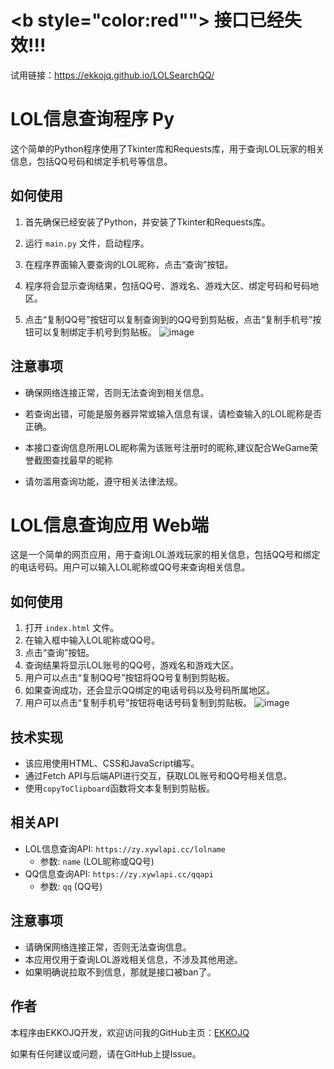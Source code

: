 
# <b style="color:red""> 接口已经失效!!!</b>
试用链接：https://ekkojq.github.io/LOLSearchQQ/
# LOL信息查询程序  Py

这个简单的Python程序使用了Tkinter库和Requests库，用于查询LOL玩家的相关信息，包括QQ号码和绑定手机号等信息。

## 如何使用

1. 首先确保已经安装了Python，并安装了Tkinter和Requests库。
   
2. 运行 `main.py` 文件，启动程序。

3. 在程序界面输入要查询的LOL昵称，点击“查询”按钮。

4. 程序将会显示查询结果，包括QQ号、游戏名、游戏大区、绑定号码和号码地区。

5. 点击“复制QQ号”按钮可以复制查询到的QQ号到剪贴板，点击“复制手机号”按钮可以复制绑定手机号到剪贴板。
![image](https://github.com/EKKOJQ/LOLSearchQQ/assets/97377143/2712036d-746a-40dc-b1ad-288cb6eae885)

## 注意事项

- 确保网络连接正常，否则无法查询到相关信息。

- 若查询出错，可能是服务器异常或输入信息有误，请检查输入的LOL昵称是否正确。

- 本接口查询信息所用LOL昵称需为该账号注册时的昵称,建议配合WeGame荣誉截图查找最早的昵称
  
- 请勿滥用查询功能，遵守相关法律法规。



# LOL信息查询应用 Web端

这是一个简单的网页应用，用于查询LOL游戏玩家的相关信息，包括QQ号和绑定的电话号码。用户可以输入LOL昵称或QQ号来查询相关信息。

## 如何使用

1. 打开 `index.html` 文件。
2. 在输入框中输入LOL昵称或QQ号。
3. 点击“查询”按钮。
4. 查询结果将显示LOL账号的QQ号，游戏名和游戏大区。
5. 用户可以点击“复制QQ号”按钮将QQ号复制到剪贴板。
6. 如果查询成功，还会显示QQ绑定的电话号码以及号码所属地区。
7. 用户可以点击“复制手机号”按钮将电话号码复制到剪贴板。
![image](https://github.com/EKKOJQ/LOLSearchQQ/assets/97377143/914a5a2e-e3de-496b-9c3f-dbae6ef40e19)

## 技术实现

- 该应用使用HTML、CSS和JavaScript编写。
- 通过Fetch API与后端API进行交互，获取LOL账号和QQ号相关信息。
- 使用`copyToClipboard`函数将文本复制到剪贴板。

## 相关API

- LOL信息查询API: `https://zy.xywlapi.cc/lolname`
  - 参数: `name` (LOL昵称或QQ号)
- QQ信息查询API: `https://zy.xywlapi.cc/qqapi`
  - 参数: `qq` (QQ号)

## 注意事项

- 请确保网络连接正常，否则无法查询信息。
- 本应用仅用于查询LOL游戏相关信息，不涉及其他用途。
- 如果明确说拉取不到信息，那就是接口被ban了。

## 作者

本程序由EKKOJQ开发，欢迎访问我的GitHub主页：[EKKOJQ](https://github.com/EKKOJQ)

如果有任何建议或问题，请在GitHub上提Issue。


